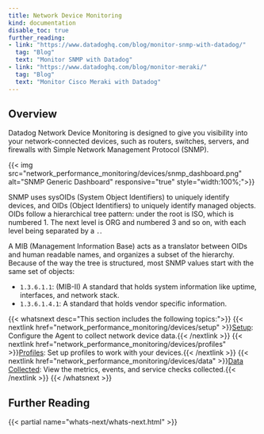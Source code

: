 ```yaml
---
title: Network Device Monitoring
kind: documentation
disable_toc: true
further_reading:
- link: "https://www.datadoghq.com/blog/monitor-snmp-with-datadog/"
  tag: "Blog"
  text: "Monitor SNMP with Datadog"
- link: "https://www.datadoghq.com/blog/monitor-meraki/"
  tag: "Blog"
  text: "Monitor Cisco Meraki with Datadog"
---
```


## Overview

Datadog Network Device Monitoring is designed to give you visibility into your network-connected devices, such as routers, switches, servers, and firewalls with Simple Network Management Protocol (SNMP).

{{< img src="network_performance_monitoring/devices/snmp_dashboard.png" alt="SNMP Generic Dashboard" responsive="true" style="width:100%;">}}

SNMP uses sysOIDs (System Object Identifiers) to uniquely identify devices, and OIDs (Object Identifiers) to uniquely identify managed objects. OIDs follow a hierarchical tree pattern: under the root is ISO, which is numbered 1. The next level is ORG and numbered 3 and so on, with each level being separated by a `.`.

A MIB (Management Information Base) acts as a translator between OIDs and human readable names, and organizes a subset of the hierarchy. Because of the way the tree is structured, most SNMP values start with the same set of objects:

* `1.3.6.1.1`: (MIB-II) A standard that holds system information like uptime, interfaces, and network stack.
* `1.3.6.1.4.1`: A standard that holds vendor specific information.

{{< whatsnext desc="This section includes the following topics:">}}
    {{< nextlink href="network_performance_monitoring/devices/setup" >}}<u>Setup</u>: Configure the Agent to collect network device data.{{< /nextlink >}}
    {{< nextlink href="network_performance_monitoring/devices/profiles" >}}<u>Profiles</u>: Set up profiles to work with your devices.{{< /nextlink >}}
    {{< nextlink href="network_performance_monitoring/devices/data" >}}<u>Data Collected</u>: View the metrics, events, and service checks collected.{{< /nextlink >}}
{{< /whatsnext >}}

## Further Reading

{{< partial name="whats-next/whats-next.html" >}}
